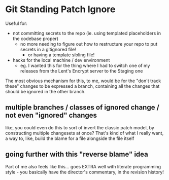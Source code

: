 # Git Standing Patch Ignore

Useful for:

- not committing secrets to the repo (ie. using templated placeholders in the codebase proper)
  - no more needing to figure out how to restructure your repo to put secrets in a gitignored file!
    - or having a template sibling file!
- hacks for the local machine / dev environment
  - eg. I wanted this for the thing where I had to switch one of my releases from the Lent's Encrypt server to the Staging one

The most obvious mechanism for this, to me, would be for the "don't track these" changes to be expressed a branch, containing all the changes that should be ignored in the other branch.

## multiple branches / classes of ignored change / not even "ignored" changes

like, you could even do this to sort of invert the classic patch model, by constructing multiple changesets at once? That's kind of what I really want, a way to, like, build the blame for a file alongside the file itself

## going further with this "reverse blame" idea

Part of me also feels like this... goes EXTRA well with literate programming style - you basically have the director's commentary, in the revision history!
